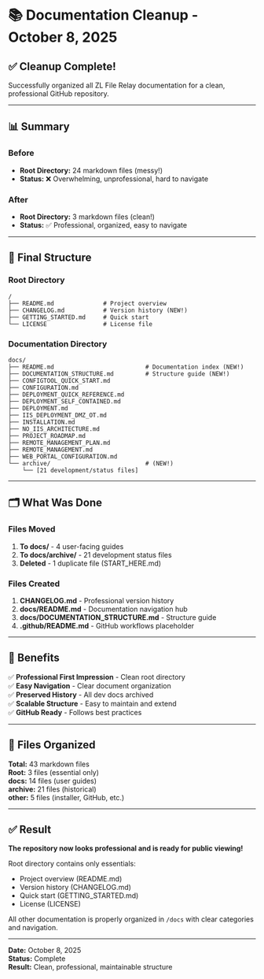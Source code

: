 # 📚 Documentation Cleanup - October 8, 2025

## ✅ Cleanup Complete!

Successfully organized all ZL File Relay documentation for a clean, professional GitHub repository.

---

## 📊 Summary

### Before
- **Root Directory:** 24 markdown files (messy!)
- **Status:** ❌ Overwhelming, unprofessional, hard to navigate

### After
- **Root Directory:** 3 markdown files (clean!)
- **Status:** ✅ Professional, organized, easy to navigate

---

## 📁 Final Structure

### Root Directory
```
/
├── README.md              # Project overview
├── CHANGELOG.md           # Version history (NEW!)
├── GETTING_STARTED.md     # Quick start
└── LICENSE                # License file
```

### Documentation Directory
```
docs/
├── README.md                          # Documentation index (NEW!)
├── DOCUMENTATION_STRUCTURE.md         # Structure guide (NEW!)
├── CONFIGTOOL_QUICK_START.md
├── CONFIGURATION.md
├── DEPLOYMENT_QUICK_REFERENCE.md
├── DEPLOYMENT_SELF_CONTAINED.md
├── DEPLOYMENT.md
├── IIS_DEPLOYMENT_DMZ_OT.md
├── INSTALLATION.md
├── NO_IIS_ARCHITECTURE.md
├── PROJECT_ROADMAP.md
├── REMOTE_MANAGEMENT_PLAN.md
├── REMOTE_MANAGEMENT.md
├── WEB_PORTAL_CONFIGURATION.md
└── archive/                           # (NEW!)
    └── [21 development/status files]
```

---

## 🗂️ What Was Done

### Files Moved
1. **To docs/** - 4 user-facing guides
2. **To docs/archive/** - 21 development status files
3. **Deleted** - 1 duplicate file (START_HERE.md)

### Files Created
1. **CHANGELOG.md** - Professional version history
2. **docs/README.md** - Documentation navigation hub
3. **docs/DOCUMENTATION_STRUCTURE.md** - Structure guide
4. **.github/README.md** - GitHub workflows placeholder

---

## 🎯 Benefits

✅ **Professional First Impression** - Clean root directory  
✅ **Easy Navigation** - Clear document organization  
✅ **Preserved History** - All dev docs archived  
✅ **Scalable Structure** - Easy to maintain and extend  
✅ **GitHub Ready** - Follows best practices  

---

## 📝 Files Organized

**Total:** 43 markdown files  
**Root:** 3 files (essential only)  
**docs:** 14 files (user guides)  
**archive:** 21 files (historical)  
**other:** 5 files (installer, GitHub, etc.)

---

## ✅ Result

**The repository now looks professional and is ready for public viewing!**

Root directory contains only essentials:
- Project overview (README.md)
- Version history (CHANGELOG.md)
- Quick start (GETTING_STARTED.md)
- License (LICENSE)

All other documentation is properly organized in `/docs` with clear categories and navigation.

---

**Date:** October 8, 2025  
**Status:** Complete  
**Result:** Clean, professional, maintainable structure

